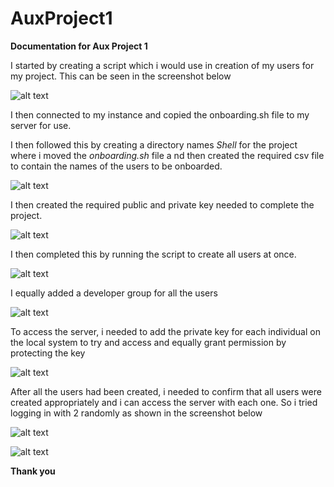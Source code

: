 # AuxProject1

**Documentation for Aux Project 1**

I started by creating a script which i would use in creation of my users for my project. This can be seen in the screenshot below

![alt text](./Images/Script%20creation.png)

I then connected to my instance and copied the onboarding.sh file to my server for use.

I then followed this by creating a directory names *Shell* for the project where i moved the *onboarding.sh* file a nd then created the required csv file to contain the names of the users to be onboarded.

![alt text](./Images/Create%20Shell%20Dir%20%26%20Names.png)

I then created the required public and private key needed to complete the project.

![alt text](./Images/Create%20Authorization%20keys.png)

I then completed this by running the script to create all users at once.

![alt text](./Images/Run%20script.png)

I equally added a developer group for all the users

![alt text](./Images/Create%20group.png)

To access the server, i needed to add the private key for each individual on the local system to try and access and equally grant permission by protecting the key

![alt text](./Images/Add%20private%20key%20and%20grant%20permission.png)

After all the users had been created, i needed to confirm that all users were created appropriately and i can access the server with each one. So i tried logging in with 2 randomly as shown in the screenshot below

![alt text](./Images/Connection%20User%201.png)

![alt text](./Images/Connection%20User%202.png)

**Thank you**




